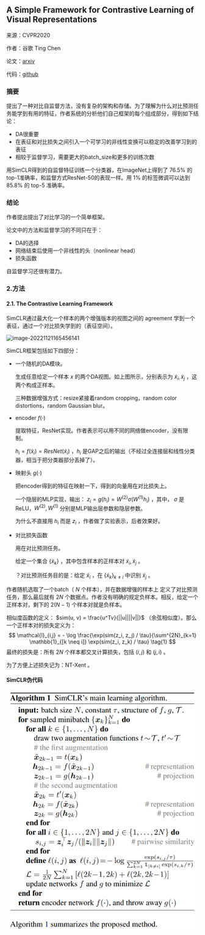 ## A Simple Framework for Contrastive Learning of Visual Representations

来源：CVPR2020

作者：谷歌 Ting Chen

论文：[arxiv](https://arxiv.org/pdf/2002.05709.pdf)

代码：[github](https://github.com/google-research/simclr)



### 摘要

提出了一种对比自监督方法，没有复杂的架构和存储。为了理解为什么对比预测任务能学到有用的特征，作者系统的分析他们自己框架的每个组成部分，得到如下结论：

- DA很重要
- 在表征和对比损失之间引入一个可学习的非线性变换可以稳定的改善学习到的表征
- 相较于监督学习，需要更大的batch_size和更多的训练次数

用SimCLR得到的自监督特征训练一个分类器，在ImageNet上得到了 76.5% 的 top-1准确率，和监督方式ResNet-50的表现一样。用 1% 的标签微调可以达到 85.8% 的 top-5 准确率。

### 结论

作者提出提出了对比学习的一个简单框架。

论文中的方法和监督学习的不同只在于：

- DA的选择
- 网络结束后使用一个非线性的头（nonlinear head）
- 损失函数

自监督学习还很有潜力。

### 2.方法

#### 2.1. The Contrastive Learning Framework

SimCLR通过最大化一个样本的两个增强版本的视图之间的 agreement 学到一个表征，通过一个对比损失学到的（表征空间）。

![image-20221121165456141](.pic/image-20221121165456141.png)

SimCLR框架包括如下四部分：

- 一个随机的DA模块。

  生成任意给定一个样本 $x$ 的两个DA视图。如上图所示，分别表示为 $\tilde{x}_i, \tilde{x}_j$ ，这两个构成正样本。

  三种数据增强方式：resize紧接着random cropping，random color distortions，random Gaussian blur。

- encoder $f(\cdot)$

  提取特征，ResNet实现。作者表示可以用不同的网络做encoder，没有限制。

  $h_i = f(\tilde{x}_i) = ResNet(\tilde{x}_i)$ ，$h_i$ 是GAP之后的输出（不经过全连接层和线性分类器，相当于把分类器部分丢掉了）。

- 映射头 $g(\cdot)$

  把encoder得到的特征在映射一下，得到的向量用在对比损失上。

  一个隐层的MLP实现，输出： $z_i = g(h_i) = W^{(2)} \sigma(W^{(1)}h_i)$ ，其中， $\sigma$ 是ReLU，$W^{(2)}, W^{(1)}$ 分别是MLP输出层参数和隐层参数。

  为什么不直接用 $h_i$ 而是 $z_i$ ，作者做了实验表示，后者效果好。

- 对比损失函数

  用在对比预测任务。

  给定一个集合 $\{\tilde{x}_k\}$ ，其中包含样本的正样本对  $\tilde{x}_i, \tilde{x}_j$ 。

  ？对比预测任务目的是：给定 $\tilde{x}_i$ ，在 $\{\tilde{x}_k\}_{k \neq i}$ 中识别 $\tilde{x}_j$ 。

作者随机选取了一个batch（ $N$ 个样本），并在数据增强的样本上 定义了对比预测任务，那么最后就有 $2N$ 个数据点。作者没有明确的规定负样本。相反，给定一个正样本对，剩下的 $2(N-1)$ 个样本对就是负样本。

相似度函数的定义： $sim(u, v) = \frac{u^Tv}{||u||||v||}$ （余弦相似度）。那么一个正样本对的损失定义为：
$$
\mathcal{l}_{i,j} = - \log \frac{\exp(sim(z_i, z_j) / \tau}{\sum^{2N}_{k=1} \mathbb{1}_{[k \neq i]} \exp(sim(z_i, z_k) / \tau}	\tag{1}
$$
最终的损失是：所有 $2N$ 个样本都交叉计算损失，包括 $(i,j)$ 和  $(j,i)$ 。

为了方便上述损失记为：NT-Xent 。

#### SimCLR伪代码

![image-20221121174358661](./pic/image-20221121174358661.png)